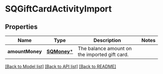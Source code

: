 # SQGiftCardActivityImport

## Properties
Name | Type | Description | Notes
------------ | ------------- | ------------- | -------------
**amountMoney** | [**SQMoney***](SQMoney.md) | The balance amount on the imported gift card. | 

[[Back to Model list]](../README.md#documentation-for-models) [[Back to API list]](../README.md#documentation-for-api-endpoints) [[Back to README]](../README.md)


